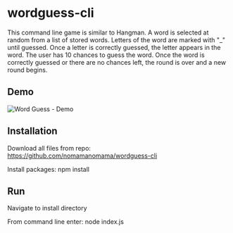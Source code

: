 # wordguess-cli
This command line game is similar to Hangman. A word is selected at random from a list of stored words. Letters of the word are marked with "_" until guessed. Once a letter is correctly guessed, the letter appears in the word. The user has 10 chances to guess the word. Once the word is correctly guessed or there are no chances left, the round is over and a new round begins.

## Demo
![Word Guess - Demo](https://nomamanomama.github.io/wordguess-cli/demo/wordguess.gif)

## Installation
Download all files from repo: https://github.com/nomamanomama/wordguess-cli

Install packages: npm install

## Run
Navigate to install directory

From command line enter: node index.js




